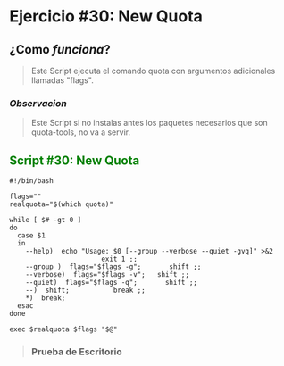 # Ejercicio #30: New Quota

## ¿Como _funciona_?

>Este Script ejecuta el comando quota con argumentos adicionales llamadas "flags".

### _Observacion_ ###
>Este Script si no instalas antes los paquetes necesarios que son quota-tools, no va a servir.

## <span style="color:green">Script #30: New Quota </span> ##

```shell
#!/bin/bash

flags=""
realquota="$(which quota)"

while [ $# -gt 0 ]
do
  case $1
  in
    --help)  echo "Usage: $0 [--group --verbose --quiet -gvq]" >&2
                       exit 1 ;;
    --group )  flags="$flags -g";       shift ;;
    --verbose)  flags="$flags -v";   shift ;;
    --quiet)  flags="$flags -q";       shift ;;
    --)  shift;           break ;;
    *)  break;
  esac
done

exec $realquota $flags "$@"
```

> ### Prueba de Escritorio ###
